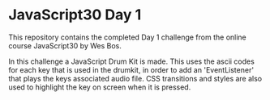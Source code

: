 # JavaScript30 Day 1

This repository contains the completed Day 1 challenge from the online course JavaScript30 by Wes Bos.

In this challenge a JavaScript Drum Kit is made. This uses the ascii codes for each key that is used in the drumkit, in order to add an 'EventListener' that plays the keys associated audio file. CSS transitions and styles are also used to highlight the key on screen when it is pressed.
